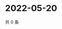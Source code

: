 # 2022-05-20

共 0 条

<!-- BEGIN WEIBO -->
<!-- 最后更新时间 Fri May 20 2022 17:17:15 GMT+0800 (China Standard Time) -->

<!-- END WEIBO -->
